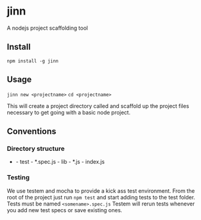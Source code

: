 jinn
====

A nodejs project scaffolding tool

## Install

`npm install -g jinn`

## Usage

`jinn new <projectname>`
`cd <projectname>`

This will create a project directory called <projectname> and scaffold up
the project files necessary to get going with a basic node project.

## Conventions

### Directory structure

- <projectname>
  - test
    - *.spec.js
  - lib
    - *.js
  - index.js

### Testing

We use testem and mocha to provide a kick ass test environment. From the root
of the project just run `npm test` and start adding tests to the test folder.
Tests must be named `<somename>.spec.js` Testem will rerun tests whenever you
add new test specs or save existing ones.

